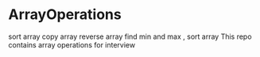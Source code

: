 # ArrayOperations
sort array copy array reverse array find min and max , sort array
This repo contains array operations for interview
